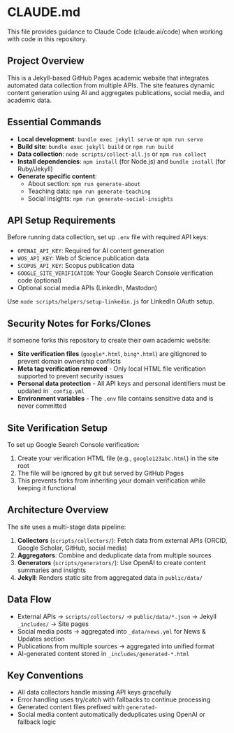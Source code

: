 # CLAUDE.md

This file provides guidance to Claude Code (claude.ai/code) when working with code in this repository.

## Project Overview
This is a Jekyll-based GitHub Pages academic website that integrates automated data collection from multiple APIs. The site features dynamic content generation using AI and aggregates publications, social media, and academic data.

## Essential Commands
- **Local development**: `bundle exec jekyll serve` or `npm run serve`
- **Build site**: `bundle exec jekyll build` or `npm run build`
- **Data collection**: `node scripts/collect-all.js` or `npm run collect`
- **Install dependencies**: `npm install` (for Node.js) and `bundle install` (for Ruby/Jekyll)
- **Generate specific content**:
  - About section: `npm run generate-about`
  - Teaching data: `npm run generate-teaching`
  - Social insights: `npm run generate-social-insights`

## API Setup Requirements
Before running data collection, set up `.env` file with required API keys:
- `OPENAI_API_KEY`: Required for AI content generation
- `WOS_API_KEY`: Web of Science publication data
- `SCOPUS_API_KEY`: Scopus publication data
- `GOOGLE_SITE_VERIFICATION`: Your Google Search Console verification code (optional)
- Optional social media APIs (LinkedIn, Mastodon)

Use `node scripts/helpers/setup-linkedin.js` for LinkedIn OAuth setup.

## Security Notes for Forks/Clones
If someone forks this repository to create their own academic website:
- **Site verification files** (`google*.html`, `bing*.html`) are gitignored to prevent domain ownership conflicts
- **Meta tag verification removed** - Only local HTML file verification supported to prevent security issues
- **Personal data protection** - All API keys and personal identifiers must be updated in `_config.yml`
- **Environment variables** - The `.env` file contains sensitive data and is never committed

## Site Verification Setup
To set up Google Search Console verification:
1. Create your verification HTML file (e.g., `google123abc.html`) in the site root
2. The file will be ignored by git but served by GitHub Pages
3. This prevents forks from inheriting your domain verification while keeping it functional

## Architecture Overview
The site uses a multi-stage data pipeline:
1. **Collectors** (`scripts/collectors/`): Fetch data from external APIs (ORCID, Google Scholar, GitHub, social media)
2. **Aggregators**: Combine and deduplicate data from multiple sources
3. **Generators** (`scripts/generators/`): Use OpenAI to create content summaries and insights
4. **Jekyll**: Renders static site from aggregated data in `public/data/`

## Data Flow
- External APIs → `scripts/collectors/` → `public/data/*.json` → Jekyll `_includes/` → Site pages
- Social media posts → aggregated into `_data/news.yml` for News & Updates section
- Publications from multiple sources → aggregated into unified format
- AI-generated content stored in `_includes/generated-*.html`

## Key Conventions
- All data collectors handle missing API keys gracefully
- Error handling uses try/catch with fallbacks to continue processing
- Generated content files prefixed with `generated-`
- Social media content automatically deduplicates using OpenAI or fallback logic